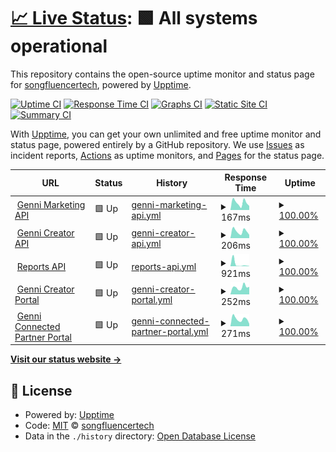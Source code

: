 # [📈 Live Status](https://status.genni.com/): <!--live status--> **🟩 All systems operational**

This repository contains the open-source uptime monitor and status page for [songfluencertech](https://status.genni.com/), powered by [Upptime](https://github.com/upptime/upptime).

[![Uptime CI](https://github.com/songfluencertech/status_page/workflows/Uptime%20CI/badge.svg)](https://github.com/songfluencertech/status_page/actions?query=workflow%3A%22Uptime+CI%22)
[![Response Time CI](https://github.com/songfluencertech/status_page/workflows/Response%20Time%20CI/badge.svg)](https://github.com/songfluencertech/status_page/actions?query=workflow%3A%22Response+Time+CI%22)
[![Graphs CI](https://github.com/songfluencertech/status_page/workflows/Graphs%20CI/badge.svg)](https://github.com/songfluencertech/status_page/actions?query=workflow%3A%22Graphs+CI%22)
[![Static Site CI](https://github.com/songfluencertech/status_page/workflows/Static%20Site%20CI/badge.svg)](https://github.com/songfluencertech/status_page/actions?query=workflow%3A%22Static+Site+CI%22)
[![Summary CI](https://github.com/songfluencertech/status_page/workflows/Summary%20CI/badge.svg)](https://github.com/songfluencertech/status_page/actions?query=workflow%3A%22Summary+CI%22)

With [Upptime](https://upptime.js.org), you can get your own unlimited and free uptime monitor and status page, powered entirely by a GitHub repository. We use [Issues](https://github.com/songfluencertech/status_page/issues) as incident reports, [Actions](https://github.com/songfluencertech/status_page/actions) as uptime monitors, and [Pages](https://status.genni.com/) for the status page.

<!--start: status pages-->
<!-- This summary is generated by Upptime (https://github.com/upptime/upptime) -->
<!-- Do not edit this manually, your changes will be overwritten -->
<!-- prettier-ignore -->
| URL | Status | History | Response Time | Uptime |
| --- | ------ | ------- | ------------- | ------ |
| <img alt="" src="https://icons.duckduckgo.com/ip3/portalapi.genni.com.ico" height="13"> [Genni Marketing API](https://portalapi.genni.com/api/v1/health-check) | 🟩 Up | [genni-marketing-api.yml](https://github.com/songfluencertech/status_page/commits/HEAD/history/genni-marketing-api.yml) | <details><summary><img alt="Response time graph" src="./graphs/genni-marketing-api/response-time-week.png" height="20"> 167ms</summary><br><a href="https://status.genni.com/history/genni-marketing-api"><img alt="Response time 175" src="https://img.shields.io/endpoint?url=https%3A%2F%2Fraw.githubusercontent.com%2Fsongfluencertech%2Fstatus_page%2FHEAD%2Fapi%2Fgenni-marketing-api%2Fresponse-time.json"></a><br><a href="https://status.genni.com/history/genni-marketing-api"><img alt="24-hour response time 94" src="https://img.shields.io/endpoint?url=https%3A%2F%2Fraw.githubusercontent.com%2Fsongfluencertech%2Fstatus_page%2FHEAD%2Fapi%2Fgenni-marketing-api%2Fresponse-time-day.json"></a><br><a href="https://status.genni.com/history/genni-marketing-api"><img alt="7-day response time 167" src="https://img.shields.io/endpoint?url=https%3A%2F%2Fraw.githubusercontent.com%2Fsongfluencertech%2Fstatus_page%2FHEAD%2Fapi%2Fgenni-marketing-api%2Fresponse-time-week.json"></a><br><a href="https://status.genni.com/history/genni-marketing-api"><img alt="30-day response time 155" src="https://img.shields.io/endpoint?url=https%3A%2F%2Fraw.githubusercontent.com%2Fsongfluencertech%2Fstatus_page%2FHEAD%2Fapi%2Fgenni-marketing-api%2Fresponse-time-month.json"></a><br><a href="https://status.genni.com/history/genni-marketing-api"><img alt="1-year response time 175" src="https://img.shields.io/endpoint?url=https%3A%2F%2Fraw.githubusercontent.com%2Fsongfluencertech%2Fstatus_page%2FHEAD%2Fapi%2Fgenni-marketing-api%2Fresponse-time-year.json"></a></details> | <details><summary><a href="https://status.genni.com/history/genni-marketing-api">100.00%</a></summary><a href="https://status.genni.com/history/genni-marketing-api"><img alt="All-time uptime 100.00%" src="https://img.shields.io/endpoint?url=https%3A%2F%2Fraw.githubusercontent.com%2Fsongfluencertech%2Fstatus_page%2FHEAD%2Fapi%2Fgenni-marketing-api%2Fuptime.json"></a><br><a href="https://status.genni.com/history/genni-marketing-api"><img alt="24-hour uptime 100.00%" src="https://img.shields.io/endpoint?url=https%3A%2F%2Fraw.githubusercontent.com%2Fsongfluencertech%2Fstatus_page%2FHEAD%2Fapi%2Fgenni-marketing-api%2Fuptime-day.json"></a><br><a href="https://status.genni.com/history/genni-marketing-api"><img alt="7-day uptime 100.00%" src="https://img.shields.io/endpoint?url=https%3A%2F%2Fraw.githubusercontent.com%2Fsongfluencertech%2Fstatus_page%2FHEAD%2Fapi%2Fgenni-marketing-api%2Fuptime-week.json"></a><br><a href="https://status.genni.com/history/genni-marketing-api"><img alt="30-day uptime 100.00%" src="https://img.shields.io/endpoint?url=https%3A%2F%2Fraw.githubusercontent.com%2Fsongfluencertech%2Fstatus_page%2FHEAD%2Fapi%2Fgenni-marketing-api%2Fuptime-month.json"></a><br><a href="https://status.genni.com/history/genni-marketing-api"><img alt="1-year uptime 100.00%" src="https://img.shields.io/endpoint?url=https%3A%2F%2Fraw.githubusercontent.com%2Fsongfluencertech%2Fstatus_page%2FHEAD%2Fapi%2Fgenni-marketing-api%2Fuptime-year.json"></a></details>
| <img alt="" src="https://icons.duckduckgo.com/ip3/api.genni.com.ico" height="13"> [Genni Creator API](https://api.genni.com/) | 🟩 Up | [genni-creator-api.yml](https://github.com/songfluencertech/status_page/commits/HEAD/history/genni-creator-api.yml) | <details><summary><img alt="Response time graph" src="./graphs/genni-creator-api/response-time-week.png" height="20"> 206ms</summary><br><a href="https://status.genni.com/history/genni-creator-api"><img alt="Response time 197" src="https://img.shields.io/endpoint?url=https%3A%2F%2Fraw.githubusercontent.com%2Fsongfluencertech%2Fstatus_page%2FHEAD%2Fapi%2Fgenni-creator-api%2Fresponse-time.json"></a><br><a href="https://status.genni.com/history/genni-creator-api"><img alt="24-hour response time 100" src="https://img.shields.io/endpoint?url=https%3A%2F%2Fraw.githubusercontent.com%2Fsongfluencertech%2Fstatus_page%2FHEAD%2Fapi%2Fgenni-creator-api%2Fresponse-time-day.json"></a><br><a href="https://status.genni.com/history/genni-creator-api"><img alt="7-day response time 206" src="https://img.shields.io/endpoint?url=https%3A%2F%2Fraw.githubusercontent.com%2Fsongfluencertech%2Fstatus_page%2FHEAD%2Fapi%2Fgenni-creator-api%2Fresponse-time-week.json"></a><br><a href="https://status.genni.com/history/genni-creator-api"><img alt="30-day response time 195" src="https://img.shields.io/endpoint?url=https%3A%2F%2Fraw.githubusercontent.com%2Fsongfluencertech%2Fstatus_page%2FHEAD%2Fapi%2Fgenni-creator-api%2Fresponse-time-month.json"></a><br><a href="https://status.genni.com/history/genni-creator-api"><img alt="1-year response time 197" src="https://img.shields.io/endpoint?url=https%3A%2F%2Fraw.githubusercontent.com%2Fsongfluencertech%2Fstatus_page%2FHEAD%2Fapi%2Fgenni-creator-api%2Fresponse-time-year.json"></a></details> | <details><summary><a href="https://status.genni.com/history/genni-creator-api">100.00%</a></summary><a href="https://status.genni.com/history/genni-creator-api"><img alt="All-time uptime 100.00%" src="https://img.shields.io/endpoint?url=https%3A%2F%2Fraw.githubusercontent.com%2Fsongfluencertech%2Fstatus_page%2FHEAD%2Fapi%2Fgenni-creator-api%2Fuptime.json"></a><br><a href="https://status.genni.com/history/genni-creator-api"><img alt="24-hour uptime 100.00%" src="https://img.shields.io/endpoint?url=https%3A%2F%2Fraw.githubusercontent.com%2Fsongfluencertech%2Fstatus_page%2FHEAD%2Fapi%2Fgenni-creator-api%2Fuptime-day.json"></a><br><a href="https://status.genni.com/history/genni-creator-api"><img alt="7-day uptime 100.00%" src="https://img.shields.io/endpoint?url=https%3A%2F%2Fraw.githubusercontent.com%2Fsongfluencertech%2Fstatus_page%2FHEAD%2Fapi%2Fgenni-creator-api%2Fuptime-week.json"></a><br><a href="https://status.genni.com/history/genni-creator-api"><img alt="30-day uptime 100.00%" src="https://img.shields.io/endpoint?url=https%3A%2F%2Fraw.githubusercontent.com%2Fsongfluencertech%2Fstatus_page%2FHEAD%2Fapi%2Fgenni-creator-api%2Fuptime-month.json"></a><br><a href="https://status.genni.com/history/genni-creator-api"><img alt="1-year uptime 100.00%" src="https://img.shields.io/endpoint?url=https%3A%2F%2Fraw.githubusercontent.com%2Fsongfluencertech%2Fstatus_page%2FHEAD%2Fapi%2Fgenni-creator-api%2Fuptime-year.json"></a></details>
| <img alt="" src="https://icons.duckduckgo.com/ip3/api.songfluencer.me.ico" height="13"> [Reports API](https://api.songfluencer.me/) | 🟩 Up | [reports-api.yml](https://github.com/songfluencertech/status_page/commits/HEAD/history/reports-api.yml) | <details><summary><img alt="Response time graph" src="./graphs/reports-api/response-time-week.png" height="20"> 921ms</summary><br><a href="https://status.genni.com/history/reports-api"><img alt="Response time 416" src="https://img.shields.io/endpoint?url=https%3A%2F%2Fraw.githubusercontent.com%2Fsongfluencertech%2Fstatus_page%2FHEAD%2Fapi%2Freports-api%2Fresponse-time.json"></a><br><a href="https://status.genni.com/history/reports-api"><img alt="24-hour response time 75" src="https://img.shields.io/endpoint?url=https%3A%2F%2Fraw.githubusercontent.com%2Fsongfluencertech%2Fstatus_page%2FHEAD%2Fapi%2Freports-api%2Fresponse-time-day.json"></a><br><a href="https://status.genni.com/history/reports-api"><img alt="7-day response time 921" src="https://img.shields.io/endpoint?url=https%3A%2F%2Fraw.githubusercontent.com%2Fsongfluencertech%2Fstatus_page%2FHEAD%2Fapi%2Freports-api%2Fresponse-time-week.json"></a><br><a href="https://status.genni.com/history/reports-api"><img alt="30-day response time 624" src="https://img.shields.io/endpoint?url=https%3A%2F%2Fraw.githubusercontent.com%2Fsongfluencertech%2Fstatus_page%2FHEAD%2Fapi%2Freports-api%2Fresponse-time-month.json"></a><br><a href="https://status.genni.com/history/reports-api"><img alt="1-year response time 416" src="https://img.shields.io/endpoint?url=https%3A%2F%2Fraw.githubusercontent.com%2Fsongfluencertech%2Fstatus_page%2FHEAD%2Fapi%2Freports-api%2Fresponse-time-year.json"></a></details> | <details><summary><a href="https://status.genni.com/history/reports-api">100.00%</a></summary><a href="https://status.genni.com/history/reports-api"><img alt="All-time uptime 100.00%" src="https://img.shields.io/endpoint?url=https%3A%2F%2Fraw.githubusercontent.com%2Fsongfluencertech%2Fstatus_page%2FHEAD%2Fapi%2Freports-api%2Fuptime.json"></a><br><a href="https://status.genni.com/history/reports-api"><img alt="24-hour uptime 100.00%" src="https://img.shields.io/endpoint?url=https%3A%2F%2Fraw.githubusercontent.com%2Fsongfluencertech%2Fstatus_page%2FHEAD%2Fapi%2Freports-api%2Fuptime-day.json"></a><br><a href="https://status.genni.com/history/reports-api"><img alt="7-day uptime 100.00%" src="https://img.shields.io/endpoint?url=https%3A%2F%2Fraw.githubusercontent.com%2Fsongfluencertech%2Fstatus_page%2FHEAD%2Fapi%2Freports-api%2Fuptime-week.json"></a><br><a href="https://status.genni.com/history/reports-api"><img alt="30-day uptime 100.00%" src="https://img.shields.io/endpoint?url=https%3A%2F%2Fraw.githubusercontent.com%2Fsongfluencertech%2Fstatus_page%2FHEAD%2Fapi%2Freports-api%2Fuptime-month.json"></a><br><a href="https://status.genni.com/history/reports-api"><img alt="1-year uptime 100.00%" src="https://img.shields.io/endpoint?url=https%3A%2F%2Fraw.githubusercontent.com%2Fsongfluencertech%2Fstatus_page%2FHEAD%2Fapi%2Freports-api%2Fuptime-year.json"></a></details>
| <img alt="" src="https://icons.duckduckgo.com/ip3/www.genni.com.ico" height="13"> [Genni Creator Portal](https://www.genni.com/) | 🟩 Up | [genni-creator-portal.yml](https://github.com/songfluencertech/status_page/commits/HEAD/history/genni-creator-portal.yml) | <details><summary><img alt="Response time graph" src="./graphs/genni-creator-portal/response-time-week.png" height="20"> 252ms</summary><br><a href="https://status.genni.com/history/genni-creator-portal"><img alt="Response time 326" src="https://img.shields.io/endpoint?url=https%3A%2F%2Fraw.githubusercontent.com%2Fsongfluencertech%2Fstatus_page%2FHEAD%2Fapi%2Fgenni-creator-portal%2Fresponse-time.json"></a><br><a href="https://status.genni.com/history/genni-creator-portal"><img alt="24-hour response time 266" src="https://img.shields.io/endpoint?url=https%3A%2F%2Fraw.githubusercontent.com%2Fsongfluencertech%2Fstatus_page%2FHEAD%2Fapi%2Fgenni-creator-portal%2Fresponse-time-day.json"></a><br><a href="https://status.genni.com/history/genni-creator-portal"><img alt="7-day response time 252" src="https://img.shields.io/endpoint?url=https%3A%2F%2Fraw.githubusercontent.com%2Fsongfluencertech%2Fstatus_page%2FHEAD%2Fapi%2Fgenni-creator-portal%2Fresponse-time-week.json"></a><br><a href="https://status.genni.com/history/genni-creator-portal"><img alt="30-day response time 428" src="https://img.shields.io/endpoint?url=https%3A%2F%2Fraw.githubusercontent.com%2Fsongfluencertech%2Fstatus_page%2FHEAD%2Fapi%2Fgenni-creator-portal%2Fresponse-time-month.json"></a><br><a href="https://status.genni.com/history/genni-creator-portal"><img alt="1-year response time 326" src="https://img.shields.io/endpoint?url=https%3A%2F%2Fraw.githubusercontent.com%2Fsongfluencertech%2Fstatus_page%2FHEAD%2Fapi%2Fgenni-creator-portal%2Fresponse-time-year.json"></a></details> | <details><summary><a href="https://status.genni.com/history/genni-creator-portal">100.00%</a></summary><a href="https://status.genni.com/history/genni-creator-portal"><img alt="All-time uptime 100.00%" src="https://img.shields.io/endpoint?url=https%3A%2F%2Fraw.githubusercontent.com%2Fsongfluencertech%2Fstatus_page%2FHEAD%2Fapi%2Fgenni-creator-portal%2Fuptime.json"></a><br><a href="https://status.genni.com/history/genni-creator-portal"><img alt="24-hour uptime 100.00%" src="https://img.shields.io/endpoint?url=https%3A%2F%2Fraw.githubusercontent.com%2Fsongfluencertech%2Fstatus_page%2FHEAD%2Fapi%2Fgenni-creator-portal%2Fuptime-day.json"></a><br><a href="https://status.genni.com/history/genni-creator-portal"><img alt="7-day uptime 100.00%" src="https://img.shields.io/endpoint?url=https%3A%2F%2Fraw.githubusercontent.com%2Fsongfluencertech%2Fstatus_page%2FHEAD%2Fapi%2Fgenni-creator-portal%2Fuptime-week.json"></a><br><a href="https://status.genni.com/history/genni-creator-portal"><img alt="30-day uptime 100.00%" src="https://img.shields.io/endpoint?url=https%3A%2F%2Fraw.githubusercontent.com%2Fsongfluencertech%2Fstatus_page%2FHEAD%2Fapi%2Fgenni-creator-portal%2Fuptime-month.json"></a><br><a href="https://status.genni.com/history/genni-creator-portal"><img alt="1-year uptime 100.00%" src="https://img.shields.io/endpoint?url=https%3A%2F%2Fraw.githubusercontent.com%2Fsongfluencertech%2Fstatus_page%2FHEAD%2Fapi%2Fgenni-creator-portal%2Fuptime-year.json"></a></details>
| <img alt="" src="https://icons.duckduckgo.com/ip3/portal.genni.com.ico" height="13"> [Genni Connected Partner Portal](https://portal.genni.com/sign-in) | 🟩 Up | [genni-connected-partner-portal.yml](https://github.com/songfluencertech/status_page/commits/HEAD/history/genni-connected-partner-portal.yml) | <details><summary><img alt="Response time graph" src="./graphs/genni-connected-partner-portal/response-time-week.png" height="20"> 271ms</summary><br><a href="https://status.genni.com/history/genni-connected-partner-portal"><img alt="Response time 288" src="https://img.shields.io/endpoint?url=https%3A%2F%2Fraw.githubusercontent.com%2Fsongfluencertech%2Fstatus_page%2FHEAD%2Fapi%2Fgenni-connected-partner-portal%2Fresponse-time.json"></a><br><a href="https://status.genni.com/history/genni-connected-partner-portal"><img alt="24-hour response time 89" src="https://img.shields.io/endpoint?url=https%3A%2F%2Fraw.githubusercontent.com%2Fsongfluencertech%2Fstatus_page%2FHEAD%2Fapi%2Fgenni-connected-partner-portal%2Fresponse-time-day.json"></a><br><a href="https://status.genni.com/history/genni-connected-partner-portal"><img alt="7-day response time 271" src="https://img.shields.io/endpoint?url=https%3A%2F%2Fraw.githubusercontent.com%2Fsongfluencertech%2Fstatus_page%2FHEAD%2Fapi%2Fgenni-connected-partner-portal%2Fresponse-time-week.json"></a><br><a href="https://status.genni.com/history/genni-connected-partner-portal"><img alt="30-day response time 286" src="https://img.shields.io/endpoint?url=https%3A%2F%2Fraw.githubusercontent.com%2Fsongfluencertech%2Fstatus_page%2FHEAD%2Fapi%2Fgenni-connected-partner-portal%2Fresponse-time-month.json"></a><br><a href="https://status.genni.com/history/genni-connected-partner-portal"><img alt="1-year response time 288" src="https://img.shields.io/endpoint?url=https%3A%2F%2Fraw.githubusercontent.com%2Fsongfluencertech%2Fstatus_page%2FHEAD%2Fapi%2Fgenni-connected-partner-portal%2Fresponse-time-year.json"></a></details> | <details><summary><a href="https://status.genni.com/history/genni-connected-partner-portal">100.00%</a></summary><a href="https://status.genni.com/history/genni-connected-partner-portal"><img alt="All-time uptime 100.00%" src="https://img.shields.io/endpoint?url=https%3A%2F%2Fraw.githubusercontent.com%2Fsongfluencertech%2Fstatus_page%2FHEAD%2Fapi%2Fgenni-connected-partner-portal%2Fuptime.json"></a><br><a href="https://status.genni.com/history/genni-connected-partner-portal"><img alt="24-hour uptime 100.00%" src="https://img.shields.io/endpoint?url=https%3A%2F%2Fraw.githubusercontent.com%2Fsongfluencertech%2Fstatus_page%2FHEAD%2Fapi%2Fgenni-connected-partner-portal%2Fuptime-day.json"></a><br><a href="https://status.genni.com/history/genni-connected-partner-portal"><img alt="7-day uptime 100.00%" src="https://img.shields.io/endpoint?url=https%3A%2F%2Fraw.githubusercontent.com%2Fsongfluencertech%2Fstatus_page%2FHEAD%2Fapi%2Fgenni-connected-partner-portal%2Fuptime-week.json"></a><br><a href="https://status.genni.com/history/genni-connected-partner-portal"><img alt="30-day uptime 100.00%" src="https://img.shields.io/endpoint?url=https%3A%2F%2Fraw.githubusercontent.com%2Fsongfluencertech%2Fstatus_page%2FHEAD%2Fapi%2Fgenni-connected-partner-portal%2Fuptime-month.json"></a><br><a href="https://status.genni.com/history/genni-connected-partner-portal"><img alt="1-year uptime 100.00%" src="https://img.shields.io/endpoint?url=https%3A%2F%2Fraw.githubusercontent.com%2Fsongfluencertech%2Fstatus_page%2FHEAD%2Fapi%2Fgenni-connected-partner-portal%2Fuptime-year.json"></a></details>

<!--end: status pages-->

[**Visit our status website →**](https://status.genni.com/)

## 📄 License

- Powered by: [Upptime](https://github.com/upptime/upptime)
- Code: [MIT](./LICENSE) © [songfluencertech](https://status.genni.com/)
- Data in the `./history` directory: [Open Database License](https://opendatacommons.org/licenses/odbl/1-0/)
